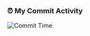 ### ⏰ My Commit Activity

![Commit Time](https://gist.githubusercontent.com/hyeon318/b1c7b43b3753b2e0cd38a23217868a4d/raw/I'm%20a%20night%20%F0%9F%A6%89)
